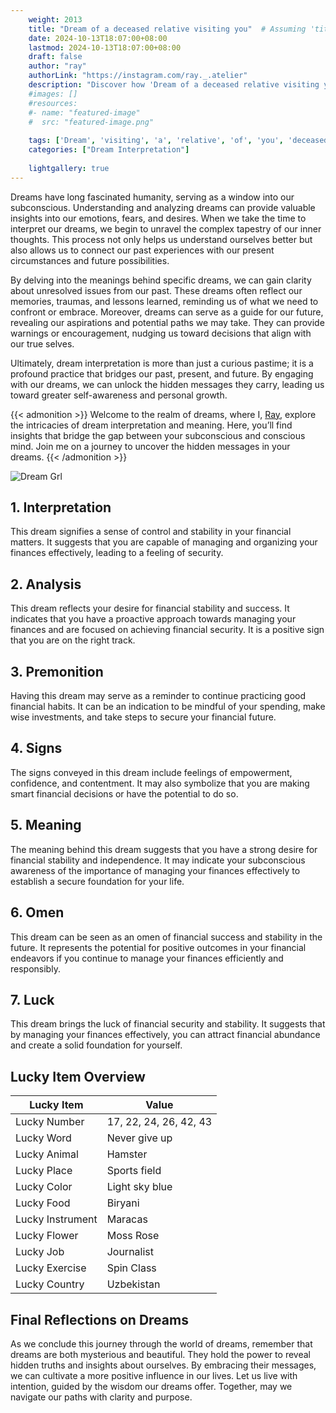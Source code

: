 ```yaml
---
    weight: 2013
    title: "Dream of a deceased relative visiting you"  # Assuming 'title' column exists
    date: 2024-10-13T18:07:00+08:00
    lastmod: 2024-10-13T18:07:00+08:00
    draft: false
    author: "ray"
    authorLink: "https://instagram.com/ray._.atelier"
    description: "Discover how 'Dream of a deceased relative visiting you' can interpret your future and uncover its significant meanings in your life."
    #images: []
    #resources:
    #- name: "featured-image"
    #  src: "featured-image.png"
    
    tags: ['Dream', 'visiting', 'a', 'relative', 'of', 'you', 'deceased']
    categories: ["Dream Interpretation"]
    
    lightgallery: true
---
```

    
Dreams have long fascinated humanity, serving as a window into our subconscious. Understanding and analyzing dreams can provide valuable insights into our emotions, fears, and desires. When we take the time to interpret our dreams, we begin to unravel the complex tapestry of our inner thoughts. This process not only helps us understand ourselves better but also allows us to connect our past experiences with our present circumstances and future possibilities.

By delving into the meanings behind specific dreams, we can gain clarity about unresolved issues from our past. These dreams often reflect our memories, traumas, and lessons learned, reminding us of what we need to confront or embrace. Moreover, dreams can serve as a guide for our future, revealing our aspirations and potential paths we may take. They can provide warnings or encouragement, nudging us toward decisions that align with our true selves.

Ultimately, dream interpretation is more than just a curious pastime; it is a profound practice that bridges our past, present, and future. By engaging with our dreams, we can unlock the hidden messages they carry, leading us toward greater self-awareness and personal growth.

{{< admonition >}}
Welcome to the realm of dreams, where I, [Ray](https://instagram.com/ray._.atelier), explore the intricacies of dream interpretation and meaning. Here, you’ll find insights that bridge the gap between your subconscious and conscious mind. Join me on a journey to uncover the hidden messages in your dreams.
{{< /admonition >}}

![Dream Grl](https://cdn.pixabay.com/photo/2017/11/02/03/35/gothic-2910057_1280.jpg "Dream Grl")

## 1. Interpretation
 This dream signifies a sense of control and stability in your financial matters. It suggests that you are capable of managing and organizing your finances effectively, leading to a feeling of security.

## 2. Analysis
 This dream reflects your desire for financial stability and success. It indicates that you have a proactive approach towards managing your finances and are focused on achieving financial security. It is a positive sign that you are on the right track.

## 3. Premonition
 Having this dream may serve as a reminder to continue practicing good financial habits. It can be an indication to be mindful of your spending, make wise investments, and take steps to secure your financial future.

## 4. Signs
 The signs conveyed in this dream include feelings of empowerment, confidence, and contentment. It may also symbolize that you are making smart financial decisions or have the potential to do so.

## 5. Meaning
 The meaning behind this dream suggests that you have a strong desire for financial stability and independence. It may indicate your subconscious awareness of the importance of managing your finances effectively to establish a secure foundation for your life.

## 6. Omen
 This dream can be seen as an omen of financial success and stability in the future. It represents the potential for positive outcomes in your financial endeavors if you continue to manage your finances efficiently and responsibly.

## 7. Luck
 This dream brings the luck of financial security and stability. It suggests that by managing your finances effectively, you can attract financial abundance and create a solid foundation for yourself.

## Lucky Item Overview
| Lucky Item          | Value              |
|---------------|--------------------|
| Lucky Number        | 17, 22, 24, 26, 42, 43  |
| Lucky Word          | Never give up |
| Lucky Animal        | Hamster |
| Lucky Place         | Sports field     |
| Lucky Color         | Light sky blue     |
| Lucky Food          | Biryani      |
| Lucky Instrument    | Maracas |
| Lucky Flower        | Moss Rose    |
| Lucky Job           | Journalist       |
| Lucky Exercise      | Spin Class  |
| Lucky Country       | Uzbekistan    |


##  Final Reflections on Dreams

As we conclude this journey through the world of dreams, remember that dreams are both mysterious and beautiful. They hold the power to reveal hidden truths and insights about ourselves. By embracing their messages, we can cultivate a more positive influence in our lives. Let us live with intention, guided by the wisdom our dreams offer. Together, may we navigate our paths with clarity and purpose.
